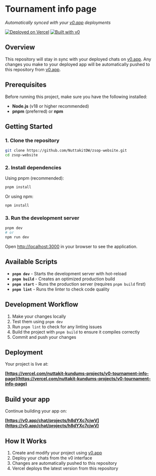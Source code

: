 # Tournament info page

*Automatically synced with your [v0.app](https://v0.app) deployments*

[![Deployed on Vercel](https://img.shields.io/badge/Deployed%20on-Vercel-black?style=for-the-badge&logo=vercel)](https://vercel.com/nuttakit-kundums-projects/v0-tournament-info-page)
[![Built with v0](https://img.shields.io/badge/Built%20with-v0.app-black?style=for-the-badge)](https://v0.app/chat/projects/h8dYXc7cjwV)

## Overview

This repository will stay in sync with your deployed chats on [v0.app](https://v0.app).
Any changes you make to your deployed app will be automatically pushed to this repository from [v0.app](https://v0.app).

## Prerequisites

Before running this project, make sure you have the following installed:
- **Node.js** (v18 or higher recommended)
- **pnpm** (preferred) or **npm**

## Getting Started

### 1. Clone the repository

```bash
git clone https://github.com/NuttakitDW/zsop-website.git
cd zsop-website
```

### 2. Install dependencies

Using pnpm (recommended):
```bash
pnpm install
```

Or using npm:
```bash
npm install
```

### 3. Run the development server

```bash
pnpm dev
# or
npm run dev
```

Open [http://localhost:3000](http://localhost:3000) in your browser to see the application.

## Available Scripts

- **`pnpm dev`** - Starts the development server with hot-reload
- **`pnpm build`** - Creates an optimized production build
- **`pnpm start`** - Runs the production server (requires `pnpm build` first)
- **`pnpm lint`** - Runs the linter to check code quality

## Development Workflow

1. Make your changes locally
2. Test them using `pnpm dev`
3. Run `pnpm lint` to check for any linting issues
4. Build the project with `pnpm build` to ensure it compiles correctly
5. Commit and push your changes

## Deployment

Your project is live at:

**[https://vercel.com/nuttakit-kundums-projects/v0-tournament-info-page](https://vercel.com/nuttakit-kundums-projects/v0-tournament-info-page)**

## Build your app

Continue building your app on:

**[https://v0.app/chat/projects/h8dYXc7cjwV](https://v0.app/chat/projects/h8dYXc7cjwV)**

## How It Works

1. Create and modify your project using [v0.app](https://v0.app)
2. Deploy your chats from the v0 interface
3. Changes are automatically pushed to this repository
4. Vercel deploys the latest version from this repository